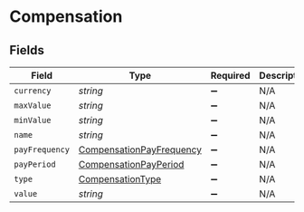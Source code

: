 # Compensation


## Fields

| Field                                                                       | Type                                                                        | Required                                                                    | Description                                                                 |
| --------------------------------------------------------------------------- | --------------------------------------------------------------------------- | --------------------------------------------------------------------------- | --------------------------------------------------------------------------- |
| `currency`                                                                  | *string*                                                                    | :heavy_minus_sign:                                                          | N/A                                                                         |
| `maxValue`                                                                  | *string*                                                                    | :heavy_minus_sign:                                                          | N/A                                                                         |
| `minValue`                                                                  | *string*                                                                    | :heavy_minus_sign:                                                          | N/A                                                                         |
| `name`                                                                      | *string*                                                                    | :heavy_minus_sign:                                                          | N/A                                                                         |
| `payFrequency`                                                              | [CompensationPayFrequency](../../models/shared/compensationpayfrequency.md) | :heavy_minus_sign:                                                          | N/A                                                                         |
| `payPeriod`                                                                 | [CompensationPayPeriod](../../models/shared/compensationpayperiod.md)       | :heavy_minus_sign:                                                          | N/A                                                                         |
| `type`                                                                      | [CompensationType](../../models/shared/compensationtype.md)                 | :heavy_minus_sign:                                                          | N/A                                                                         |
| `value`                                                                     | *string*                                                                    | :heavy_minus_sign:                                                          | N/A                                                                         |